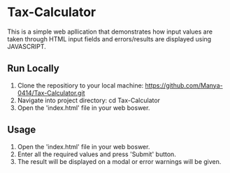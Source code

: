 # Tax-Calculator
This is a simple web apllication that demonstrates how input values are taken through HTML input fields and errors/results are displayed using JAVASCRIPT.

## Run Locally
1. Clone the repositiory to your local machine: https://github.com/Manya-0414/Tax-Calculator.git
2. Navigate into project directory: cd Tax-Calculator
3. Open the 'index.html' file in your web boswer.

## Usage
1. Open the 'index.html' file in your web boswer.
2. Enter all the required values and press 'Submit' button.
3. The result will be displayed on a modal or error warnings will be given.
